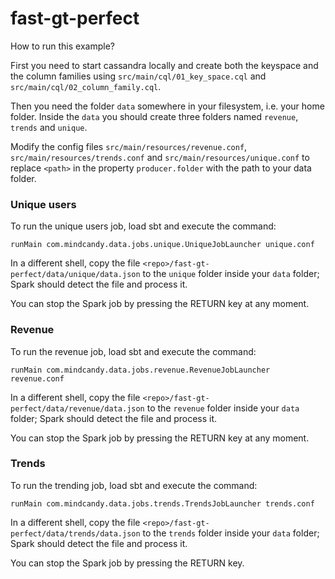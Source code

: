 # fast-gt-perfect

How to run this example?

First you need to start cassandra locally and create both the keyspace and the column families using `src/main/cql/01_key_space.cql` and `src/main/cql/02_column_family.cql`.

Then you need the folder `data` somewhere in your filesystem, i.e. your home folder. Inside the `data` you should create three folders named `revenue`, `trends` and `unique`.

Modify the config files `src/main/resources/revenue.conf`, `src/main/resources/trends.conf` and `src/main/resources/unique.conf` to replace `<path>` in the property `producer.folder` with the path to your data folder.

### Unique users

To run the unique users job, load sbt and execute the command:

`runMain com.mindcandy.data.jobs.unique.UniqueJobLauncher unique.conf`

In a different shell, copy the file `<repo>/fast-gt-perfect/data/unique/data.json` to the `unique` folder inside your `data` folder; Spark should detect the file and process it.

You can stop the Spark job by pressing the RETURN key at any moment.

### Revenue

To run the revenue job, load sbt and execute the command:

`runMain com.mindcandy.data.jobs.revenue.RevenueJobLauncher revenue.conf`

In a different shell, copy the file `<repo>/fast-gt-perfect/data/revenue/data.json` to the `revenue` folder inside your `data` folder; Spark should detect the file and process it.

You can stop the Spark job by pressing the RETURN key at any moment.

### Trends

To run the trending job, load sbt and execute the command:

`runMain com.mindcandy.data.jobs.trends.TrendsJobLauncher trends.conf`

In a different shell, copy the file `<repo>/fast-gt-perfect/data/trends/data.json` to the `trends` folder inside your `data` folder; Spark should detect the file and process it.

You can stop the Spark job by pressing the RETURN key.
